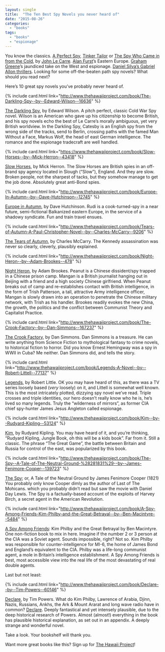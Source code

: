 ```yaml
---
layout: single
title:  "The Ten Best Spy Novels you never heard of"
date: "2015-08-26"
categories: 
  - "books"
tags: 
  - "books"
  - "espionage"
---
```


You know the classics. [A Perfect Spy](http://www.thehawaiiproject.com/book/A-Perfect-Spy--by--John-le-Carre--30245), [Tinker Tailor](http://www.thehawaiiproject.com/book/Tinker-Tailor-Soldier-Spy--by--John-le-Carre--30260) or [The Spy Who Came in from the Cold](http://www.thehawaiiproject.com/book/Spy-Who-Came-in-from-the-Cold-%28Penguin-Modern-Classics%29--by--John-le-Carr%C3%A9--30252), by [John Le Carre](http://www.thehawaiiproject.com/books--written-by--John-le-Carr%C3%A9). [Alan Furst](http://www.thehawaiiproject.com/books--written-by--Alan-Furst)’s Eastern Europe. [Graham Greene](http://www.thehawaiiproject.com/book/Our-Man-in-Havana-%28Penguin-Classics%29--by--Graham-Greene--21399)’s jaundiced take on the West and espionage. [Daniel Silva’s Gabriel Allon thrillers](http://www.thehawaiiproject.com/books--written-by--Daniel-Silva). Looking for some off-the-beaten path spy novels? What should you read next?

Here’s 10 great spy novels you’ve probably never heard of.

{% include card.html link="http://www.thehawaiiproject.com/book/The-Darkling-Spy--by--Edward-Wilson--16636" %}

[The Darkling Spy](http://www.thehawaiiproject.com/book/The-Darkling-Spy--by--Edward-Wilson--16636), by Edward Wilson. A pitch perfect, classic Cold War Spy novel. Wilson is an American who gave up his citizenship to become British, and his spy novels echo the best of Le Carre’s morally ambiguous, yet very British worldview. In the Darkling Spy, Catesby is an English spy from the wrong side of the tracks, send to Berlin, crossing paths with the famed Man Without a Face, Markus Wolf, the head of east German intelligence. The romance and the espionage tradecraft are well handled.

{% include card.html link="https://www.thehawaiiproject.com/book/Slow-Horses--by--Mick-Herron--43418" %}

[Slow Horses](http://www.thehawaiiproject.com/book/Slow-Horses--by--Mick-Herron--43418), by Mick Herron. The Slow Horses are British spies in an off-brand spy agency located in Slough (“Slow”), England. And they are slow. Broken people, not the sharpest of tacks, but they somehow manage to get the job done. Absolutely great anti-Bond spies.

{% include card.html link="http://www.thehawaiiproject.com/book/Europe-In-Autumn--by--Dave-Hutchinson--12745" %}

[Europe in Autumn](http://www.thehawaiiproject.com/book/Europe-In-Autumn--by--Dave-Hutchinson--12745), by Dave Hutchinson. Rudi is a cook-turned-spy in a near future, semi-fictional Balkanized eastern Europe, in the service of a shadowy syndicate. Fun and train travel ensues.

{% include card.html link="http://www.thehawaiiproject.com/book/Tears-of-Autumn-A-Paul-Christopher-Novel--by--Charles-McCarry--9206" %}

[The Tears of Autumn](http://www.thehawaiiproject.com/book/Tears-of-Autumn-A-Paul-Christopher-Novel--by--Charles-McCarry--9206), by Charles McCarry. The Kennedy assassination was never so clearly, cleverly, plausibly explained.

{% include card.html link="http://www.thehawaiiproject.com/book/Night-Heron--by--Adam-Brookes--478" %}

[Night Heron](http://www.thehawaiiproject.com/book/Night-Heron--by--Adam-Brookes--478), by Adam Brookes. Peanut is a Chinese dissident/spy trapped in a Chinese prison camp. Mangan is a British journalist hanging out in Beijing with a friend and a high society Chinese girlfriend. When Peanut breaks out of camp and re-establishes contact with British intelligence, in the form of Trish Patterson, a tall, attractive Army intelligence officer, Mangan is slowly drawn into an operation to penetrate the Chinese military network, with Trish as his handler. Brookes readily evokes the new China, the growth, the politics and the conflict between Communist Theory and Capitalist Practice.

{% include card.html link="http://www.thehawaiiproject.com/book/The-Crook-Factory--by--Dan-Simmons--167237" %}

[The Crook Factory](http://www.thehawaiiproject.com/book/The-Crook-Factory--by--Dan-Simmons--167237), by Dan Simmons. Dan Simmons is a treasure. He can write anything from Science Fiction to mythological fantasy to crime novels, to historical fiction to horror. Did you know Ernest Hemingway was a spy in WWII in Cuba? Me neither. Dan Simmons did, and tells the story.

{% include card.html link="http://www.thehawaiiproject.com/book/Legends-A-Novel--by--Robert-Littell--77137" %}

[Legends](http://www.thehawaiiproject.com/book/Legends-A-Novel--by--Robert-Littell--77137), by Robert Little. OK you may have heard of this, as there was a TV series loosely based (_very_ loosely) on it, and Littell is somewhat well known. This is the most intricately plotted, dizzying spy novel we’ve read. Triple crosses and triple identities, our hero doesn’t really know who he is, he’s lived so many legends. Truly the “wilderness of mirrors”, as former CIA chief spy-hunter James Jesus Angleton called espionage.

{% include card.html link="http://www.thehawaiiproject.com/book/Kim--by--Rudyard-Kipling--53124" %}

[Kim](http://www.thehawaiiproject.com/book/Kim--by--Rudyard-Kipling--53124), by Rudyard Kipling. You may have heard of it, and you’re thinking, “Rudyard Kipling, Jungle Book, oh this will be a kids book”. Far from it. Still a classic. The phrase “The Great Game”, the battle between Britain and Russia for control of the east, was popularized by this book.

{% include card.html link="http://www.thehawaiiproject.com/book/The-Spy--A-Tale-of-The-Neutral-Ground-%28281831%29--by--James-Fenimore-Cooper--139723" %}

[The Spy](http://www.thehawaiiproject.com/book/The-Spy--A-Tale-of-The-Neutral-Ground-%28281831%29--by--James-Fenimore-Cooper--139723); or, A Tale of the Neutral Ground by James Fenimore Cooper (1821)  
You probably only know Cooper dimly as the author of Last of The Mohicans. which you probably didn’t read but saw the movie with Daniel Day Lewis. The Spy is a factually-based account of the exploits of Harvey Birch, a secret agent in the American Revolution.

{% include card.html link="http://www.thehawaiiproject.com/book/A-Spy-Among-Friends-Kim-Philby-and-the-Great-Betrayal--by--Ben-Macintyre--5484" %}

[A Spy Among Friends](http://www.thehawaiiproject.com/book/A-Spy-Among-Friends-Kim-Philby-and-the-Great-Betrayal--by--Ben-Macintyre--5484): Kim Philby and the Great Betrayal by Ben Macintyre. One non-fiction book to mix in here. Imagine if the number 2 or 3 person at the CIA was a Soviet agent. Sounds impossible, right? Not so. Kim Philby was responsible for counter-intelligence for MI-6, the home of James Bond and England’s equivalent to the CIA. Philby was a life-long communist agent, a mole in Britain’s intelligence establishment. A Spy Among Friends is best, most accessible view into the real life of the most devastating of real double agents.

Last but not least:

{% include card.html link="http://www.thehawaiiproject.com/book/Declare--by--Tim-Powers--60146" %}

[Declare](http://www.thehawaiiproject.com/book/Declare--by--Tim-Powers--60146), by Tim Powers. What do Kim Philby, Lawrence of Arabia, Djinn, Nazis, Russians, Ankhs, the Ark & Mount Ararat and long wave radio have in common? [Declare](http://www.thehawaiiproject.com/book/Declare--by--Tim-Powers--60146). Deeply fantastical and yet intensely plausible, due to the deep historical research of Powers. Almost (almost!) everything in the book has plausible historical explanation, as set out in an appendix. A deeply strange and wonderful novel.

Take a look. Your bookshelf will thank you.

Want more great books like this? Sign up for [The Hawaii Project](http://www.thehawaiiproject.com)!
